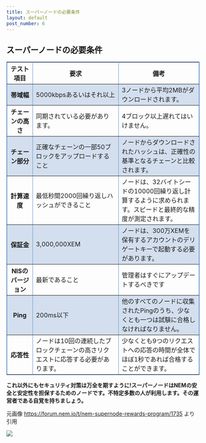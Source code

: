 ```yaml
---
title: スーパーノードの必要条件
layout: default
post_number: 6
---
```


## スーパーノードの必要条件

<table cellpadding="10" cellspacing="0" border="1" bordercolor="#6a95c7">
  <tr>
    <th>テスト項目</th>
    <th>要求</th>
    <th>備考</th>
  </tr>
  <tr style="background-color:#d3dfee;">
    <th>帯域幅</th>
    <td>5000kbpsあるいはそれ以上</td>
    <td>3ノードから平均2MBがダウンロードされます。</td>
  </tr>
  <tr>
    <th>チェーンの高さ</th>
    <td>同期されている必要があります。</td>
    <td>4ブロック以上遅れてはいけません。</td>
  </tr>
  <tr style="background-color:#d3dfee;">
    <th>チェーン部分</th>
    <td>正確なチェーンの一部50ブロックをアップロードすること</td>
    <td>ノードからダウンロードされたハッシュは、正確性の基準となるチェーンと比較されます。</td>
  </tr>
  <tr>
    <th>計算速度</th>
    <td>最低秒間2000回繰り返しハッシュができること</td>
    <td>ノードは、32バイトシードの10000回繰り返し計算するように求められます。スピードと最終的な精度が測定されます。</td>
  </tr>
  <tr style="background-color:#d3dfee;">
    <th>保証金</th>
    <td>3,000,000XEM</td>
    <td>ノードは、300万XEMを保有するアカウントのデリゲートキーで起動する必要があります。</td>
  </tr>
  <tr>
    <th>NISのバージョン</th>
    <td>最新であること</td>
    <td>管理者はすぐにアップデートするべきです</td>
  </tr>
  <tr style="background-color:#d3dfee;">
    <th>Ping</th>
    <td>200ms以下</td>
    <td>他のすべてのノードに収集されたPingのうち、少なくとも一つは試験に合格しなければなりません。</td>
  </tr>
  <tr>
    <th>応答性</th>
    <td>ノードは10回の連続したブロックチェーンの高さリクエストに応答する必要があります。</td>
    <td>少なくとも9つのリクエストへの応答の時間が全体でほぼ1秒であれば合格することができます。</td>
  </tr>
</table>

**これ以外にもセキュリティ対策は万全を期すように!スーパーノードはNEMの安全と安定性を担保するためのノードです。不特定多数の人が利用します。その運営者である自覚を持ちましょう。**


元画像 https://forum.nem.io/t/nem-supernode-rewards-program/1735 より引用

<img src="/images/super-node-req.png" class="img-responsive">

